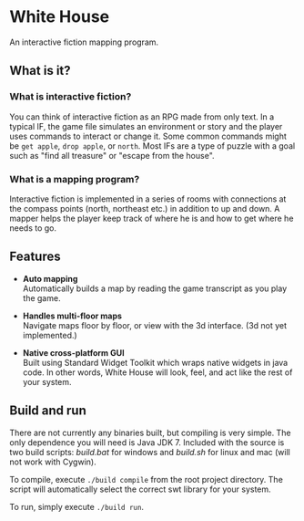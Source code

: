# White House #
An interactive fiction mapping program.

## What is it? ##

### What is interactive fiction? ###
You can think of interactive fiction as an RPG made from only text. In a typical IF, the game file simulates an environment or story and the player uses commands to interact or change it. Some common commands might be `get apple`, `drop apple`, or `north`. Most IFs are a type of puzzle with a goal such as "find all treasure" or "escape from the house".

### What is a mapping program? ###
Interactive fiction is implemented in a series of rooms with connections at the compass points (north, northeast etc.) in addition to up and down. A mapper helps the player keep track of where he is and how to get where he needs to go.

## Features ##
* **Auto mapping**  
Automatically builds a map by reading the game transcript as you play the game.

* **Handles multi-floor maps**  
Navigate maps floor by floor, or view with the 3d interface. (3d not yet implemented.)

* **Native cross-platform GUI**  
Built using Standard Widget Toolkit which wraps native widgets in java code. In other words, White House will look, feel, and act like the rest of your system.


## Build and run ##

There are not currently any binaries built, but compiling is very simple. The only dependence you will need is Java JDK 7. Included with the source is two build scripts: *build.bat* for windows and *build.sh* for linux and mac (will not work with Cygwin).

To compile, execute `./build compile` from the root project directory. The script will automatically select the correct swt library for your system.

To run, simply execute `./build run`.
